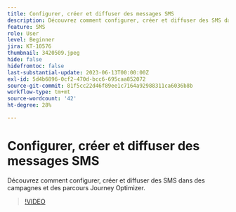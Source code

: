 ```yaml
---
title: Configurer, créer et diffuser des messages SMS
description: Découvrez comment configurer, créer et diffuser des SMS dans des campagnes et des parcours Journey Optimizer.
feature: SMS
role: User
level: Beginner
jira: KT-10576
thumbnail: 3420509.jpeg
hide: false
hidefromtoc: false
last-substantial-update: 2023-06-13T00:00:00Z
exl-id: 5d4b6896-0cf2-470d-bcc6-695caa852072
source-git-commit: 81f5cc22d46f89ee1c7164a92988311ca6036b8b
workflow-type: tm+mt
source-wordcount: '42'
ht-degree: 28%

---
```


# Configurer, créer et diffuser des messages SMS

Découvrez comment configurer, créer et diffuser des SMS dans des campagnes et des parcours Journey Optimizer.

>[!VIDEO](https://video.tv.adobe.com/v/3420509?quality=12&learn=on)
